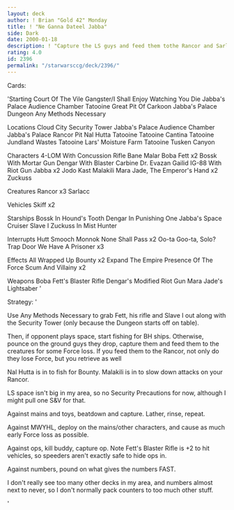 ```yaml
---
layout: deck
author: ! Brian "Gold 42" Monday
title: ! "Ne Ganna Dateel Jabba"
side: Dark
date: 2000-01-18
description: ! "Capture the LS guys and feed them tothe Rancor and Sarlacc."
rating: 4.0
id: 2396
permalink: "/starwarsccg/deck/2396/"
---
```

Cards: 

'Starting
Court Of The Vile Gangster/I Shall Enjoy Watching You Die
Jabba's Palace Audience Chamber
Tatooine Great Pit Of Carkoon
Jabba's Palace Dungeon
Any Methods Necessary

Locations
Cloud City Security Tower
Jabba's Palace Audience Chamber
Jabba's Palace Rancor Pit
Nal Hutta
Tatooine
Tatooine Cantina
Tatooine Jundland Wastes
Tatooine Lars' Moisture Farm
Tatooine Tusken Canyon

Characters
4-LOM With Concussion Rifle
Bane Malar
Boba Fett x2
Bossk With Mortar Gun
Dengar With Blaster Carbine
Dr. Evazan
Gailid
IG-88 With Riot Gun
Jabba x2
Jodo Kast
Malakili
Mara Jade, The Emperor's Hand x2
Zuckuss

Creatures
Rancor x3
Sarlacc

Vehicles
Skiff x2

Starships
Bossk In Hound's Tooth
Dengar In Punishing One
Jabba's Space Cruiser
Slave I
Zuckuss In Mist Hunter

Interrupts
Hutt Smooch
Monnok
None Shall Pass x2
Oo-ta Goo-ta, Solo?
Trap Door
We Have A Prisoner x3

Effects
All Wrapped Up
Bounty x2
Expand The Empire
Presence Of The Force
Scum And Villainy x2

Weapons
Boba Fett's Blaster Rifle
Dengar's Modified Riot Gun
Mara Jade's Lightsaber
'

Strategy: '

Use Any Methods Necessary to grab Fett, his rifle
and Slave I out along with the Security Tower
(only because the Dungeon starts off on table).

Then, if opponent plays space, start fishing for
BH ships.  Otherwise, pounce on the ground guys
they drop, capture them and feed them to the
creatures for some Force loss.	If you feed them
to the Rancor, not only do they lose Force, but
you retrieve as well

Nal Hutta is in to fish for Bounty.  Malakili is
in to slow down attacks on your Rancor.

LS space isn't big in my area, so no Security
Precautions for now, although I might pull one S&V
for that.

Against mains and toys, beatdown and capture.
Lather, rinse, repeat.

Against MWYHL, deploy on the mains/other
characters, and cause as much early Force loss
as possible.

Against ops, kill buddy, capture op.  Note
Fett's Blaster Rifle is +2 to hit vehicles, so
speeders aren't exactly safe to hide ops in.

Against numbers, pound on what gives the numbers
FAST.

I don't really see too many other decks in my
area, and numbers almost next to never, so I
don't normally pack counters to too much other
stuff.


'

